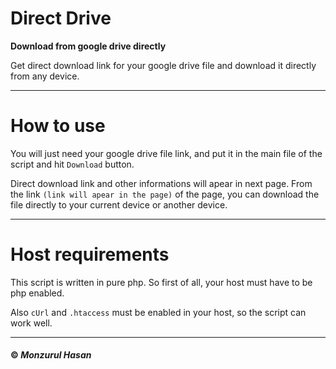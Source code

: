 # Direct Drive
**Download from google drive directly**

Get direct download link for your google drive file and download it directly from any device.

---

# How to use
You will just need your google drive file link, and put it in the main file of the script and hit ``Download`` button.

Direct download link and other informations will  apear in next page. From the link `(link will apear in the page)` of the page, you can download the file directly to your current device or another device.



---

# Host requirements
This script is written in pure php. So first of all, your host must have to be php enabled.

Also <code>cUrl</code> and <code>.htaccess</code> must be enabled in your host, so the script can work well.
 
---



#### © *Monzurul Hasan*
